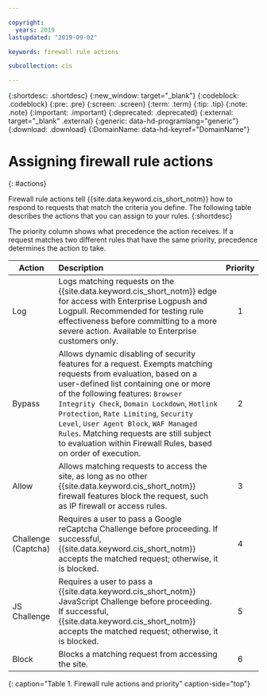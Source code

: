 ```yaml
---

copyright:
  years: 2019
lastupdated: "2019-09-02"

keywords: firewall rule actions

subcollection: cis

---
```


{:shortdesc: .shortdesc}
{:new_window: target="_blank"}
{:codeblock: .codeblock}
{:pre: .pre}
{:screen: .screen}
{:term: .term}
{:tip: .tip}
{:note: .note}
{:important: .important}
{:deprecated: .deprecated}
{:external: target="_blank" .external}
{:generic: data-hd-programlang="generic"}
{:download: .download}
{:DomainName: data-hd-keyref="DomainName"}


# Assigning firewall rule actions
{: #actions}

Firewall rule actions tell {{site.data.keyword.cis_short_notm}} how to respond to requests that match the criteria you define. The following table describes the actions that you can assign to your rules. 
{:shortdesc}

The priority column shows what precedence the action receives. If a request matches two different rules that have the same priority, precedence determines the action to take.

| Action | Description |Priority|
| ------- | :--------- |:------:|
|Log|Logs matching requests on the {{site.data.keyword.cis_short_notm}} edge for access with Enterprise Logpush and Logpull. Recommended for testing rule effectiveness before committing to a more severe action. Available to Enterprise customers only.|1|
|Bypass|Allows dynamic disabling of security features for a request. Exempts matching requests from evaluation, based on a user-defined list containing one or more of the following features: `Browser Integrity Check`, `Domain Lockdown`, `Hotlink Protection`, `Rate Limiting`, `Security Level`, `User Agent Block`, `WAF Managed Rules`.  Matching requests are still subject to evaluation within Firewall Rules, based on order of execution.|2|
|Allow|Allows matching requests to access the site, as long as no other {{site.data.keyword.cis_short_notm}} firewall features block the request, such as IP firewall or access rules.|3|
|Challenge (Captcha)|Requires a user to pass a Google reCaptcha Challenge before proceeding. If successful, {{site.data.keyword.cis_short_notm}} accepts the matched request; otherwise, it is blocked.|4|
|JS Challenge|Requires a user to pass a {{site.data.keyword.cis_short_notm}} JavaScript Challenge before proceeding. If successful, {{site.data.keyword.cis_short_notm}} accepts the matched request; otherwise, it is blocked.|5|
|Block|Blocks a matching request from accessing the site.|6|
{: caption="Table 1. Firewall rule actions and priority" caption-side="top"}
